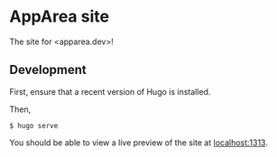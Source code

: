 # AppArea site

The site for <apparea.dev>!

## Development

First, ensure that a recent version of Hugo is installed.

Then,

    $ hugo serve

You should be able to view a live preview of the site at <localhost:1313>.